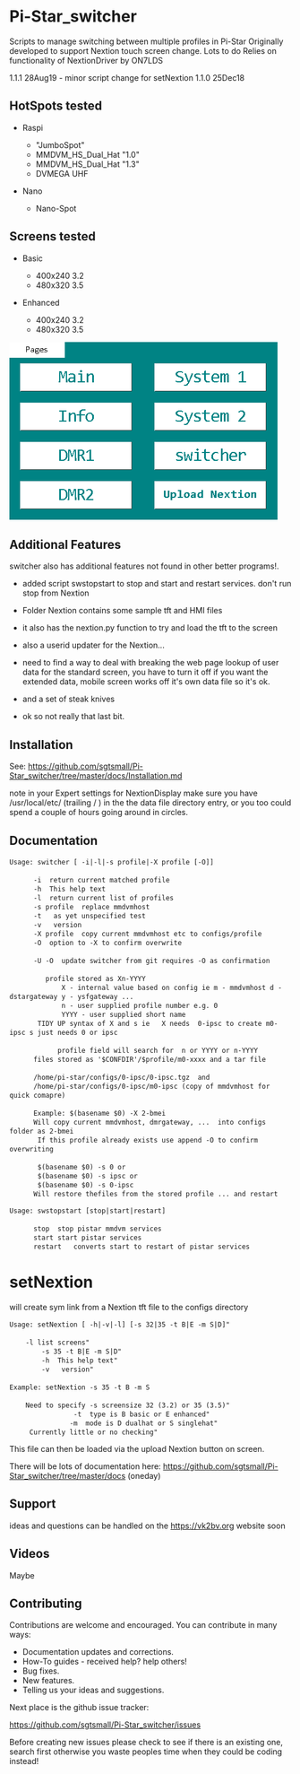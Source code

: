 # Pi-Star_switcher
Scripts to manage switching between multiple profiles in Pi-Star
Originally developed to support Nextion touch screen change.
Lots to do
Relies on functionality of NextionDriver by ON7LDS

1.1.1 28Aug19 - minor script change for setNextion
1.1.0 25Dec18


## HotSpots tested

* Raspi
  * "JumboSpot"
  * MMDVM_HS_Dual_Hat "1.0"
  * MMDVM_HS_Dual_Hat "1.3"
  * DVMEGA UHF

* Nano
  * Nano-Spot


## Screens tested

* Basic
  * 400x240 3.2
  * 480x320 3.5

* Enhanced
  * 400x240 3.2
  * 480x320 3.5

![Pi-Star_switcher Menu](docs/images/pss-menu.png?raw=true "Menu Screen")

## Additional Features

switcher also has additional features not found in other better programs!.

* added script swstopstart to stop and start and restart services. don't run stop from Nextion
* Folder Nextion contains some sample tft and HMI files
* it also has the nextion.py function to try and load the tft to the screen
* also a userid updater for the Nextion...
* need to find a way to deal with breaking the web page lookup of user data for the standard screen, you have to turn it off if you want the extended data, mobile screen works off it's own data file so it's ok.

* and a set of steak knives
* ok so not really that last bit.

## Installation

See: https://github.com/sgtsmall/Pi-Star_switcher/tree/master/docs/Installation.md

note in your Expert settings for NextionDisplay  make sure you have /usr/local/etc/  (trailing / ) in the the data file directory entry, or you too could spend a couple of hours going around in circles.

## Documentation

```
Usage: switcher [ -i|-l|-s profile|-X profile [-O]]

      -i  return current matched profile
      -h  This help text
      -l  return current list of profiles
      -s profile  replace mmdvmhost
      -t   as yet unspecified test
      -v   version
      -X profile  copy current mmdvmhost etc to configs/profile
      -O  option to -X to confirm overwrite

      -U -O  update switcher from git requires -O as confirmation

         profile stored as Xn-YYYY
             X - internal value based on config ie m - mmdvmhost d - dstargateway y - ysfgateway ...
             n - user supplied profile number e.g. 0
             YYYY - user supplied short name
       TIDY UP syntax of X and s ie   X needs  0-ipsc to create m0-ipsc s just needs 0 or ipsc

            profile field will search for  n or YYYY or n-YYYY
      files stored as '$CONFDIR'/$profile/m0-xxxx and a tar file

      /home/pi-star/configs/0-ipsc/0-ipsc.tgz  and
      /home/pi-star/configs/0-ipsc/m0-ipsc (copy of mmdvmhost for quick comapre)

      Example: $(basename $0) -X 2-bmei
      Will copy current mmdvmhost, dmrgateway, ...  into configs folder as 2-bmei
       If this profile already exists use append -O to confirm overwriting

       $(basename $0) -s 0 or
       $(basename $0) -s ipsc or
       $(basename $0) -s 0-ipsc
      Will restore thefiles from the stored profile ... and restart
```

```
Usage: swstopstart [stop|start|restart]

      stop  stop pistar mmdvm services
      start start pistar services
      restart   converts start to restart of pistar services

```

# setNextion

  will create sym link from a Nextion tft file to the configs directory

```
Usage: setNextion [ -h|-v|-l] [-s 32|35 -t B|E -m S|D]"

	-l list screens"
     	-s 35 -t B|E -m S|D"
     	-h  This help text"
     	-v   version"

Example: setNextion -s 35 -t B -m S

	Need to specify -s screensize 32 (3.2) or 35 (3.5)"
              	-t  type is B basic or E enhanced"
   	           -m  mode is D dualhat or S singlehat"
     Currently little or no checking"
```

This file can then be loaded via the upload Nextion button on screen.



There will be lots of documentation here: https://github.com/sgtsmall/Pi-Star_switcher/tree/master/docs (oneday)

## Support


ideas and questions can be handled on the https://vk2bv.org website soon

## Videos

Maybe

## Contributing

Contributions are welcome and encouraged.  You can contribute in many ways:

* Documentation updates and corrections.
* How-To guides - received help?  help others!
* Bug fixes.
* New features.
* Telling us your ideas and suggestions.

Next place is the github issue tracker:

https://github.com/sgtsmall/Pi-Star_switcher/issues

Before creating new issues please check to see if there is an existing one, search first otherwise you waste peoples time when they could be coding instead!
